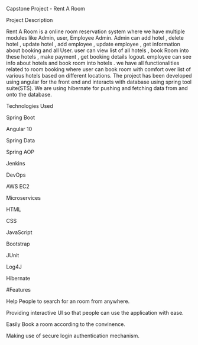 Capstone Project - Rent A Room
 
 Project Description
 
 
Rent A Room is a online room reservation system where we have multiple modules like
Admin, user, Employee Admin. Admin can add hotel , delete hotel , update hotel , add employee ,
update employee , get information about booking and all User. user can view list of all hotels , 
book Room into these hotels , make payment , get booking details logout.  employee can 
see info about hotels and book room into hotels . we have all functionalities related to room 
booking where user can book room with comfort over list of various hotels based on different locations.
 The project has been developed using angular for the front end and interacts with database using spring tool suite(STS).
 We are using hibernate for pushing and fetching data from and onto the database.


Technologies Used

Spring Boot

Angular 10

Spring Data

Spring AOP

Jenkins

DevOps

AWS EC2

Microservices

HTML

CSS

JavaScript

Bootstrap

JUnit

Log4J

Hibernate
 

#Features

Help People to search for an room from anywhere.

Providing interactive UI so that people can use the application with ease.

Easily Book a room according to the convinence.

Making use of secure login authentication mechanism.

